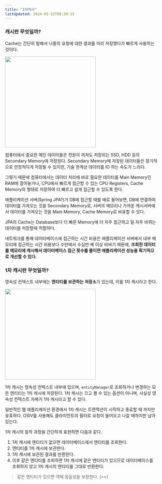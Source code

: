 ```yaml
---
title: "1차캐시"
lastUpdated: 2024-05-22T08:39:15
---
```


### 캐시란 무엇일까?

Cache는 간단히 말해서 나중의 요청에 대한 결과를 미리 저장했다가 빠르게 사용하는 것이다. 

<img height=300px src="https://user-images.githubusercontent.com/81006587/210162267-b3750dbc-b5fd-4fb0-b12b-edad4cf03dbc.png"/>

컴퓨터에서 중요한 메인 데이터들은 전원이 꺼져도 저장되는 SSD, HDD 등의 Secondary Memory에 저장된다. Secondary Memory에 저장된 데이터들은 장기적으로 안정적이게 저장될 수 있지만, 기술 한계상 데이터를 IO 하는 속도가 느리다.

그렇기 때문에 컴퓨터에서는 데이터 처리에 바로 필요한 데이터를 Main Memory인 RAM에 끌어놓거나, CPU에서 빠르게 접근할 수 있는 CPU Registers, Cache Memory의 형태로 저장하여 더 빠르고 쉽게 접근할 수 있도록 한다.

애플리케이션 서버(Spring JPA?)가 DB에 접근할 때를 예로 들어보면, DB에 연결하여 데이터를 가져오는 것을 Secondary Memory로, 서버의 메모리나 가까운 캐시서버에서 데이터를 가져오는 것을 Main Memory, Cache Memory로 비유할 수 있다.

JPA의 Cache는 Database보다 더 빠른 Memory에 더 자주 접근하고 덜 자주 바뀌는 데이터를 저장할때 적합하다.

네트워크를 통해 데이터베이스에 접근하는 시간 비용은 애플리케이션 서버에서 내부 메모리에 접근하는 시간 비용보다 수만에서 수십만 배 이상 비싸기 때문에, **조회한 데이터를 메모리에 캐시해서 데이터베이스 접근 횟수를 줄이면 애플리케이션 성능을 획기적으로 개선할 수 있다.**

### 1차 캐시란 무엇일까?

영속성 컨텍스트 내부에는 **엔티티를 보관하는 저장소**가 있는데, 이를 1차 캐시라고 한다.

<img height=300px src="https://user-images.githubusercontent.com/81006587/210162546-9744fad9-f0ee-43df-bdd0-7e13b844b269.png"/>

1차 캐시는 영속성 컨텍스트 내부에 있으며, `entityManager`로 조회하거나 변경하는 모든 엔티티는 1차 캐시에 저장된다.
1차 캐시는 끄고 켤 수 있는 옵션이 아니며, 사실상 영속성 컨텍스트 자체가 1차 캐시라고 할 수 있다.

일반적인 웹 애플리케이션 환경에서 1차 캐시는 트랜잭션이 시작하고 종료할 때 까지만 유효하다. OSIV를 사용해도 클라이언트의 필터로 요청이 들어오고 나갈 때까지만 남아있는다.

1차 캐시의 동작 과정을 간단하게 표현하면 다음과 같다.

1. 1차 캐시에 엔티티가 없으면 데이터베이스에서 엔티티를 조회한다.
2. 엔티티를 1차 캐시에 보관한다.
3. 1차 캐시에 보관된 결과를 반환한다.
4. 이후 같은 엔티티를 조회하면 1차 캐시에 같은 엔티티가 있으므로 데이터베이스를 조회하지 않고 1차 캐시의 엔티티를 그대로 반환한다.

> 같은 엔티티가 있으면 객체 동일성을 보장한다. (==)